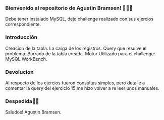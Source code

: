 ### Bienvenido al repositorio de Agustin Bramsen! 👨🏼‍💻

Debe tener instalado MySQL, dejo challenge realizado con sus ejercios correspondiente.

### Introducción
Creacion de la tabla.
La carga de los registros.
Query que resulve el problema.
Borrado de la tabla creada.
Motor Utilizado para el challenge: MySQL WorkBench.

### Devolucion
Al respecto de los ejercios fueron consultas simples, pero detalle a comentar la query del ejercicio 15 me hizo volver a re leer unos manuales.

### Despedida👏🏼
Saludos!
Agustin Bramsen.